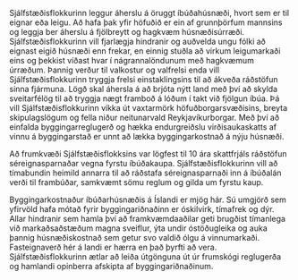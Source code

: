 Sjálfstæðisflokkurinn leggur áherslu á öruggt íbúðahúsnæði, hvort sem er til eignar eða leigu. Að hafa þak yfir höfuðið er ein af grunnþörfum mannsins og leggja ber áherslu á fjölbreytt og hagkvæm húsnæðisúrræði. Sjálfstæðisflokkurinn vill fjarlægja hindranir og auðvelda ungu fólki að eignast eigið húsnæði enn frekar, en einnig stuðla að virkum leigumarkaði eins og þekkist víðast hvar í nágrannalöndunum með hagkvæmum úrræðum. Þannig verður til valkostur og valfrelsi enda vill Sjálfstæðisflokkurinn tryggja frelsi einstaklingsins til að ákveða ráðstöfun sinna fjármuna. Lögð skal áhersla á að brjóta nýtt land með því að skylda sveitarfélög til að tryggja nægt framboð á lóðum í takt við fjölgun íbúa. Þá vill Sjálfstæðisflokkurinn víkka út vaxtarmörk höfuðborgarsvæðisins, breyta skipulagslögum og fella niður neitunarvald Reykjavíkurborgar. Með því að einfalda byggingarreglugerð og hækka endurgreiðslu virðisaukaskatts af vinnu á byggingarstað er unnt að lækka byggingarkostnað á nýju húsnæði. 

Að frumkvæði Sjálfstæðisflokksins var lögfest til 10 ára skattfrjáls ráðstöfun séreignasparnaðar vegna fyrstu íbúðakaupa. Sjálfstæðisflokkurinn vill að tímabundin heimild annarra til að ráðstafa séreignasparnaði inn á íbúðalán verði til frambúðar, samkvæmt sömu reglum og gilda um fyrstu kaup.

Byggingarkostnaður íbúðarhúsnæðis á Íslandi er mjög hár. Sú umgjörð sem yfirvöld hafa mótað fyrir byggingariðnaðinn er óskilvirk, tímafrek og dýr. Allar hindranir sem hamla því að framkvæmdaaðilar geti brugðist tímanlega við markaðsaðstæðum magna sveiflur, ýta undir óstöðugleika og auka þannig húsnæðiskostnað sem getur svo valdið ólgu á vinnumarkaði. Fasteignaverð hér á landi er hærra en það þyrfti að vera. Sjálfstæðisflokkurinn ætlar að leiða útgönguna út úr frumskógi reglugerða og hamlandi opinberra afskipta af byggingariðnaðinum.
